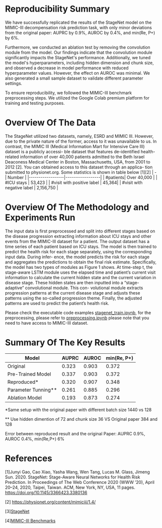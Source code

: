 
# Reproducibility Summary

We have successfully replicated the results of the StageNet model on the MIMIC-III decompensation risk prediction task, with only minor deviations from the original paper: AUPRC by 0.9%, AUROC by 0.4%, and min(Re, P+) by 6%. 

Furthermore, we conducted an ablation test by removing the convolution module from the model. Our findings indicate that the convolution module significantly impacts the StageNet's performance. Additionally, we tuned the model's hyperparameters, including hidden dimension and chunk size, and observed a decrease in model performance with reduced hyperparameter values. However, the effect on AUROC was minimal. We also generated a small sample dataset to validate different parameter settings.

To ensure reproducibility, we followed the MIMIC-III benchmark preprocessing steps. We utilized the Google Colab premium platform for training and testing purposes.


# Overview Of The Data 

The StageNet utilized two datasets, namely, ESRD
and MIMIC III. However, due to the private nature
of the former, access to it was unavailable to us. In
contrast, the MIMIC III (Medical Information Mart
for Intensive Care III) dataset is a publicly accessi-
ble dataset that features de-identified health-related
information of over 40,000 patients admitted to the
Beth Israel Deaconess Medical Center in Boston,
Massachusetts, USA, from 2001 to 2012 [2]. You can
obtained access to this dataset through an applica-
tion submitted to physionet.org. Some statistics is
shown in table below  [1][2]
| -| Number | 
|------------------|------------------|
| #patients| Over 40,000 | 
| #ICU stays  | 53,423 | 
| #visit with positive label  | 45,364|
| #visit with negative label  | 2,156,750  | 


# Overview Of The Methodology and Experiments Run

The input data is first preprocessed and split into
different stages based on the disease progression
extracting information about ICU stays and other
events from the MIMIC-III dataset for a patient.
The output dataset has a time series of each patient
based on ICU stays. The model is then trained
to predict the health risk for each stage separately,
using the corresponding input data. During infer-
ence, the model predicts the risk for each stage and
aggregates the predictions to obtain the final risk
estimate.
Specifically, the model has two types of modules
as Figure 1 shows. At time-step t, the stage-aware
LSTM module uses the elapsed time and patient’s
current visit information to calculate the current
hidden state and the current variation in disease
stage. These hidden states are then inputted into a
“stage-adaptive” convolutional module. This con-
volutional module extracts progression patterns at
the current disease stage and adjusts these patterns
using the so-called progression theme. Finally, the
adjusted patterns are used to predict the patient’s
health risk.

Please check the executable code examples [stagenet_train.ipynb](https://github.com/hbattat/cs598-dlh-project/blob/main/notebook/stagenet_train.ipynb), for the preprocessing, please refer to [preprocessing.ipynb](https://github.com/hbattat/cs598-dlh-project/blob/main/notebook/preprocessing.ipynb) please note that you need to have access to MIMIC-III dataset.

# Summary Of The Key Results

| Model | AUPRC | AUROC | min(Re, P+)
|------------------|------------------|------------------|------------------|
| Original | 0.323  | 0.903  | 0.372 |
| Pre-Trained Model  | 0.337  | 0.903  | 0.372 |
| Reproduced*  | 0.320  | 0.907  | 0.348 |
| Parameter Tunning**  | 0.261  | 0.885  | 0.296 |
|Ablation Model | 0.193  | 0.873  | 0.274 |


*Same setup with the original paper with different batch size 1440 vs 128

** Use hidden dimention of 72 and chunk size 36 VS Original paper 384 and 128

Error between reproduced result and the original Paper: AUPRC 0.9%, AUROC 0.4%, min(Re,P+) 6%


# References 

[1]Junyi Gao, Cao Xiao, Yasha Wang, Wen Tang, Lucas M. Glass, Jimeng Sun. 2020. 
StageNet: Stage-Aware Neural Networks for Health Risk Prediction. 
In Proceedings of The Web Conference 2020 (WWW ’20), April 20–24, 2020, Taipei, Taiwan. ACM, New York, NY, USA, 11 pages. 
https://doi.org/10.1145/3366423.3380136

[2] https://physionet.org/content/mimiciii/1.4/

[3][StageNet](https://github.com/v1xerunt/StageNet)

[4][MIMIC-III Benchmarks](https://github.com/YerevaNN/mimic3-benchmarks/)

